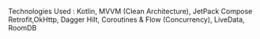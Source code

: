 Technologies Used :
Kotlin,
MVVM (Clean Architecture),
JetPack Compose
Retrofit,OkHttp,
Dagger Hilt,
Coroutines & Flow (Concurrency),
LiveData,
RoomDB
